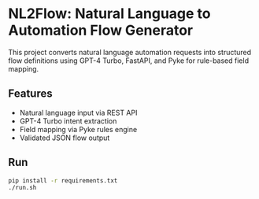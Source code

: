 # NL2Flow: Natural Language to Automation Flow Generator

This project converts natural language automation requests into structured flow definitions using GPT-4 Turbo, FastAPI, and Pyke for rule-based field mapping.

## Features
- Natural language input via REST API
- GPT-4 Turbo intent extraction
- Field mapping via Pyke rules engine
- Validated JSON flow output

## Run
```bash
pip install -r requirements.txt
./run.sh
